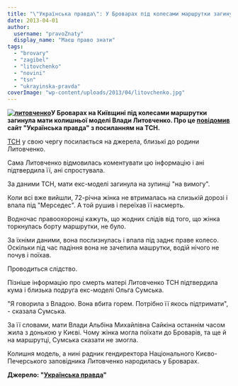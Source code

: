 ```yaml
---
title: "\"Українська правда\": У Броварах під колесами маршрутки загинула мати Влади Литовченко"
date: 2013-04-01
author: 
  username: "pravoZnaty"
  display_name: "Маєш право знати"
tags: 
  - "brovary"
  - "zagibel"
  - "litovchenko"
  - "novini"
  - "tsn"
  - "ukrayinska-pravda"
coverImage: "wp-content/uploads/2013/04/litovchenko.jpg"
---
```


**[![литовченко](https://mpz.brovary.org/wp-content/uploads/2013/04/litovchenko.jpg)](https://mpz.brovary.org/wp-content/uploads/2013/04/litovchenko.jpg)У Броварах на Київщині під колесами маршрутки загинула мати колишньої моделі Влади Литовченко. Про це [повідомив](http://www.pravda.com.ua/news/2013/03/31/6986854/) сайт "Українська правда" з посиланням на ТСН.**

[ТСН](https://tsn.ua/kyiv/u-brovarah-pid-kolesami-marshrutki-zaginula-matir-vladi-litovchenko-dzherela-288475.html) у свою чергу посилається на джерела, близькі до родини Литовченко.

Сама Литовченко відмовилась коментувати цю інформацію і ані підтвердила її, ані спростувала.

За даними ТСН, мати екс-моделі загинула на зупинці "на вимогу".

Коли всі вже вийшли, 72-річна жінка не втрималась на слизькій дорозі і впала під "Мерседес". А той рушив і переїхав її насмерть.

Водночас правоохоронці кажуть, що жодних слідів від того, що жінка торкнулась борту маршрутки, не було.

За їхніми даними, вона послизнулась і впала під заднє праве колесо. Оскільки під час падіння вона не зачепила машрутки, водій нічого не почув і поїхав.

Проводиться слідство.

Пізніше інформацію про смерть матері Литовченко ТСН підтвердила кума і близька подруга екс-моделі Ольга Сумська.

"Я говорила з Владою. Вона вбита горем. Потрібно її якось підтримати", - сказала Сумська.

За її словами, мати Влади Альбіна Михайлівна Сайкіна останнім часом жила з донькою у Києві. Чому жінка могла поїхати до Броварів, та ще й на маршрутці, Сумська сказати не змогла.

Колишня модель, а нині радник гендиректора Національного Києво-Печерського заповідника Литовченко народилась у Броварах.

**Джерело: "[Українська правда](http://www.pravda.com.ua/news/2013/03/31/6986854/)"**
